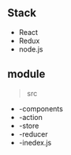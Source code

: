 ## Stack 
- React
- Redux
- node.js

## module
> src  
- -components  
 - -action  
 - -store  
 - -reducer  
- -inedex.js  
